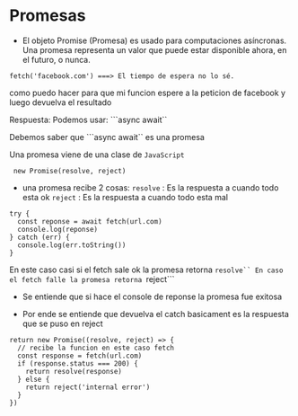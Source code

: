 # Promesas

- El objeto Promise (Promesa) es usado para computaciones asíncronas. Una promesa representa un valor que puede estar disponible ahora, en el futuro, o nunca.


```
fetch('facebook.com') ===> El tiempo de espera no lo sé.
```
como puedo hacer para que mi funcion espere a la peticion de facebook
y luego devuelva el resultado

Respuesta:
Podemos usar: ```async await``

Debemos saber que ```async await`` es una promesa

Una promesa viene de una clase de ```JavaScript```

``` new Promise(resolve, reject)```

- una promesa recibe 2 cosas:
``` resolve ``` : Es la respuesta a cuando todo esta ok
``` reject ```  : Es la respuesta a cuando todo esta mal

```
try {
  const reponse = await fetch(url.com)
  console.log(reponse)
} catch (err) {
  console.log(err.toString())
}
```
En este caso casi si el fetch sale ok la promesa retorna ```resolve``
En caso el fetch falle la promesa retorna ```reject```

* Se entiende que si hace el console de reponse la promesa fue exitosa

* Por ende se entiende que devuelva el catch basicament es la respuesta que se puso en reject

```
return new Promise((resolve, reject) => {
  // recibe la funcion en este caso fetch
  const response = fetch(url.com)
  if (response.status === 200) {
    return resolve(response)
  } else {
    return reject('internal error')
  }
})
```
